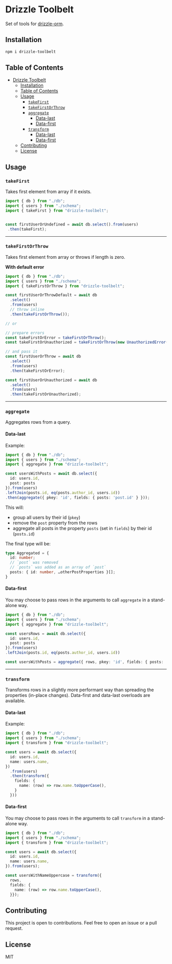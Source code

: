 # Drizzle Toolbelt

Set of tools for [drizzle-orm](https://github.com/drizzle-team/drizzle-orm).

## Installation

```bash
npm i drizzle-toolbelt
```

## Table of Contents

- [Drizzle Toolbelt](#drizzle-toolbelt)
  - [Installation](#installation)
  - [Table of Contents](#table-of-contents)
  - [Usage](#usage)
    - [`takeFirst`](#takefirst)
    - [`takeFirstOrThrow`](#takefirstorthrow)
    - [`aggregate`](#aggregate)
      - [Data-last](#data-last)
      - [Data-first](#data-first)
    - [`transform`](#transform)
      - [Data-last](#data-last-1)
      - [Data-first](#data-first-1)
  - [Contributing](#contributing)
  - [License](#license)

## Usage

### `takeFirst`

Takes first element from array if it exists.

```ts
import { db } from "./db";
import { users } from "./schema";
import { takeFirst } from "drizzle-toolbelt";


const firstUserOrUndefined = await db.select().from(users)
 .then(takeFirst);
 ```

---

### `takeFirstOrThrow`

Takes first element from array or throws if length is zero.

**With default error**

```ts
import { db } from "./db";
import { users } from "./schema";
import { takeFirstOrThrow } from "drizzle-toolbelt";

const firstUserOrThrowDefault = await db
  .select()
  .from(users)
  // throw inline
  .then(takeFirstOrThrow());

// or

// prepare errors
const takeFirstOrError = takeFirstOrThrow();
const takeFirstOrUnauthorized = takeFirstOrThrow(new UnauthorizedError("You cannot view this page."));

// and pass it
const firstUserOrThrow = await db
  .select()
  .from(users)
  .then(takeFirstOrError);

const firstUserOrUnauthorized = await db
  .select()
  .from(users)
  .then(takeFirstOrUnauthorized);
```

---

### `aggregate`

Aggregates rows from a query.

#### Data-last

Example:
```ts
import { db } from "./db";
import { users } from "./schema";
import { aggregate } from "drizzle-toolbelt";

const usersWithPosts = await db.select({
  id: users.id,
  post: posts
}).from(users)
.leftJoin(posts.id, eq(posts.author_id, users.id))
.then(aggregate({ pkey: 'id', fields: { posts: 'post.id' } }));
 ```

This will:
- group all users by their id (`pkey`)
- remove the `post` property from the rows
- aggregate all posts in the property `posts` (set in `fields`) by their id (`posts.id`)

The final type will be:

```ts
type Aggregated = {
  id: number;
  // `post` was removed
  // `posts` was added as an array of `post`
  posts: { id: number, …otherPostProperties }[]; 
}
```

#### Data-first

You may choose to pass rows in the arguments to call `aggregate` in a stand-alone way.

```ts
import { db } from "./db";
import { users } from "./schema";
import { aggregate } from "drizzle-toolbelt";

const usersRows = await db.select({
  id: users.id,
  post: posts
}).from(users)
.leftJoin(posts.id, eq(posts.author_id, users.id))

const usersWithPosts = aggregate({ rows, pkey: 'id', fields: { posts: 'post.id' }});
 ```

---

### `transform`

Transforms rows in a slightly more performant way than spreading the properties (in-place changes). Data-first and data-last overloads are available.

#### Data-last

Example:
```ts
import { db } from "./db";
import { users } from "./schema";
import { transform } from "drizzle-toolbelt";

const users = await db.select({
  id: users.id,
  name: users.name,
})
  .from(users)
  .then(transform({
    fields: {
      name: (row) => row.name.toUpperCase(),
    }
  }))
```


#### Data-first

You may choose to pass rows in the arguments to call `transform` in a stand-alone way.

```ts
import { db } from "./db";
import { users } from "./schema";
import { transform } from "drizzle-toolbelt";

const users = await db.select({
  id: users.id,
  name: users.name,
}).from(users);

const usersWithNameUppercase = transform({
  rows,
  fields: {
    name: (row) => row.name.toUpperCase(),
  }});
```

## Contributing

This project is open to contributions. Feel free to open an issue or a pull request.

## License

MIT